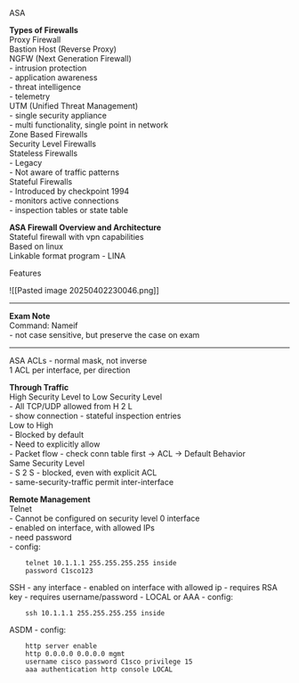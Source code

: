 ASA

**Types of Firewalls**  
Proxy Firewall  
Bastion Host (Reverse Proxy)  
NGFW (Next Generation Firewall)  
	- intrusion protection  
	- application awareness  
	- threat intelligence  
	- telemetry  
UTM (Unified Threat Management)  
	- single security appliance  
	- multi functionality, single point in network  
Zone Based Firewalls  
Security Level Firewalls  
Stateless Firewalls  
	- Legacy  
	- Not aware of traffic patterns  
Stateful Firewalls  
	- Introduced by checkpoint 1994  
	- monitors active connections  
	- inspection tables or state table  

**ASA Firewall Overview and Architecture**  
Stateful firewall with vpn capabilities  
Based on linux  
Linkable format program - LINA  

Features  
  
![[Pasted image 20250402230046.png]]

---

**Exam Note**  
Command: Nameif  
	- not case sensitive, but preserve the case on exam  

---

ASA ACLs - normal mask, not inverse  
1 ACL per interface, per direction  

**Through Traffic**  
High Security Level to Low Security Level  
	- All TCP/UDP allowed from H 2 L  
	- show connection - stateful inspection entries  
Low to High  
	- Blocked by default  
	- Need to explicitly allow  
	- Packet flow - check conn table first -> ACL -> Default Behavior  
Same Security Level  
	- S 2 S - blocked, even with explicit ACL  
	- same-security-traffic permit inter-interface  
 
**Remote Management**  
Telnet  
	- Cannot be configured on security level 0 interface  
	- enabled on interface, with allowed IPs  
	- need password  
	- config:
		
		telnet 10.1.1.1 255.255.255.255 inside
		password C1sco123
		
SSH
	- any interface
	- enabled on interface with allowed ip
	- requires RSA key
	- requires username/password - LOCAL or AAA
	- config:
	
		ssh 10.1.1.1 255.255.255.255 inside
		
ASDM
	- config:
	
		http server enable
		http 0.0.0.0 0.0.0.0 mgmt
		username cisco password C1sco privilege 15
		aaa authentication http console LOCAL
	